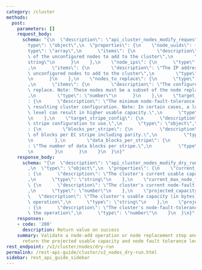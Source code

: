 ```yaml
---
category: /cluster
methods:
  post:
    parameters: []
    request_body:
      schema: "{\n  \"description\": \"api_cluster_nodes_modify_request_v2\",\n  \"\
        type\": \"object\",\n  \"properties\": {\n    \"node_uuids\": {\n      \"\
        type\": \"array\",\n      \"items\": {\n        \"description\": \"The UUIDs\
        \ of the unconfigured nodes to add to the cluster\",\n        \"type\": \"\
        string\"\n      }\n    },\n    \"node_ips\": {\n      \"type\": \"array\"\
        ,\n      \"items\": {\n        \"description\": \"The IP addresses of the\
        \ unconfigured nodes to add to the cluster\",\n        \"type\": \"string\"\
        \n      }\n    },\n    \"nodes_to_replace\": {\n      \"type\": \"array\"\
        ,\n      \"items\": {\n        \"description\": \"The configured nodes to\
        \ replace. Note: These nodes must be a subset of the node replacement plan.\"\
        ,\n        \"type\": \"number\"\n      }\n    },\n    \"target_max_node_failures\"\
        : {\n      \"description\": \"The minimum node-fault-tolerance level for the\
        \ resulting cluster configuration. Note: In certain cases, a lower node-fault-tolerance\
        \ level can result in higher usable capacity.\",\n      \"type\": \"number\"\
        \n    },\n    \"target_stripe_config\": {\n      \"description\": \"The final\
        \ stripe configuration to use.\",\n      \"type\": \"object\",\n      \"properties\"\
        : {\n        \"blocks_per_stripe\": {\n          \"description\": \"Number\
        \ of blocks per EC stripe including parity.\",\n          \"type\": \"number\"\
        \n        },\n        \"data_blocks_per_stripe\": {\n          \"description\"\
        : \"The number of data blocks per stripe.\",\n          \"type\": \"number\"\
        \n        }\n      }\n    }\n  }\n}"
    response_body:
      schema: "{\n  \"description\": \"api_cluster_nodes_modify_dry_run_response\"\
        ,\n  \"type\": \"object\",\n  \"properties\": {\n    \"current_capacity\"\
        : {\n      \"description\": \"The cluster's current usable capacity (in bytes)\"\
        ,\n      \"type\": \"string\"\n    },\n    \"current_max_node_failures\":\
        \ {\n      \"description\": \"The cluster's current node-fault-tolerance level\"\
        ,\n      \"type\": \"number\"\n    },\n    \"projected_capacity\": {\n   \
        \   \"description\": \"The cluster's usable capacity (in bytes) after the\
        \ operation\",\n      \"type\": \"string\"\n    },\n    \"projected_max_node_failures\"\
        : {\n      \"description\": \"The cluster's node-fault-tolerance level after\
        \ the operation\",\n      \"type\": \"number\"\n    }\n  }\n}"
    responses:
    - code: '200'
      description: Return value on success
    summary: Validate a node-add operation or node replacement step and, if it succeeds,
      return the projected usable capacity and node fault tolerance level.
rest_endpoint: /v2/cluster/nodes/dry-run
permalink: /rest-api-guide/cluster/v2_nodes_dry-run.html
sidebar: rest_api_guide_sidebar
---
```

